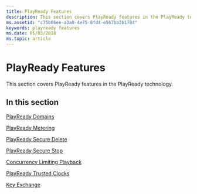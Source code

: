 ```yaml
---
title: PlayReady Features
description: This section covers PlayReady features in the PlayReady technology.
ms.assetid: "c75b06ee-a3a0-4e75-8fd4-e567bb2b1784"
keywords: playready features
ms.date: 05/03/2018
ms.topic: article
---
```



# PlayReady Features

This section covers PlayReady features in the PlayReady technology.

## In this section

[PlayReady Domains](domains.md)

[PlayReady Metering](metering.md)

[PlayReady Secure Delete](secure-delete-pk.md)

[PlayReady Secure Stop](secure-stop-pk.md)

[Concurrency Limiting Playback](concurrency-limiting.md)

[PlayReady Trusted Clocks](trusted-clocks.md) 

[Key Exchange](key-exchange.md) 




